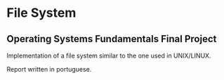 # File System
## Operating Systems Fundamentals Final Project

Implementation of a file system similar to the one used in UNIX/LINUX.

Report written in portuguese.
